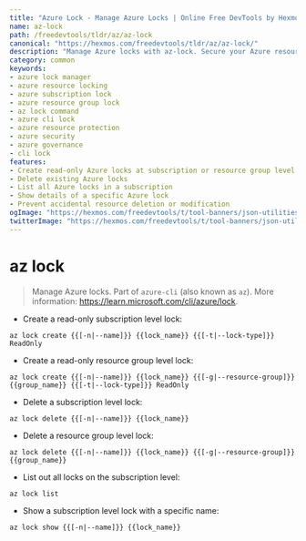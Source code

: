 ```yaml
---
title: "Azure Lock - Manage Azure Locks | Online Free DevTools by Hexmos"
name: az-lock
path: /freedevtools/tldr/az/az-lock
canonical: "https://hexmos.com/freedevtools/tldr/az/az-lock/"
description: "Manage Azure locks with az-lock. Secure your Azure resources with read-only locks and prevent accidental deletion. Free online tool, no registration required."
category: common
keywords:
- azure lock manager
- azure resource locking
- azure subscription lock
- azure resource group lock
- az lock command
- azure cli lock
- azure resource protection
- azure security
- azure governance
- cli lock
features:
- Create read-only Azure locks at subscription or resource group level
- Delete existing Azure locks
- List all Azure locks in a subscription
- Show details of a specific Azure lock
- Prevent accidental resource deletion or modification
ogImage: "https://hexmos.com/freedevtools/t/tool-banners/json-utilities-banner.png"
twitterImage: "https://hexmos.com/freedevtools/t/tool-banners/json-utilities-banner.png"
---
```


# az lock

> Manage Azure locks.
> Part of `azure-cli` (also known as `az`).
> More information: <https://learn.microsoft.com/cli/azure/lock>.

- Create a read-only subscription level lock:

`az lock create {{[-n|--name]}} {{lock_name}} {{[-t|--lock-type]}} ReadOnly`

- Create a read-only resource group level lock:

`az lock create {{[-n|--name]}} {{lock_name}} {{[-g|--resource-group]}} {{group_name}} {{[-t|--lock-type]}} ReadOnly`

- Delete a subscription level lock:

`az lock delete {{[-n|--name]}} {{lock_name}}`

- Delete a resource group level lock:

`az lock delete {{[-n|--name]}} {{lock_name}} {{[-g|--resource-group]}} {{group_name}}`

- List out all locks on the subscription level:

`az lock list`

- Show a subscription level lock with a specific name:

`az lock show {{[-n|--name]}} {{lock_name}}`
